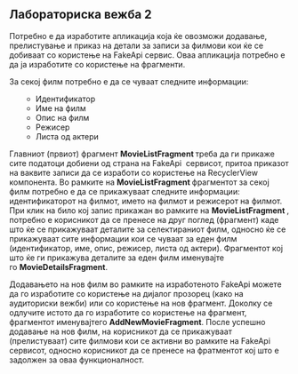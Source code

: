 <h2>Лабораториска вежба 2</h2><div class="box py-3 generalbox center clearfix"><div class="no-overflow"><p>Потребно е да изработите апликација која ќе oвозможи додавање, прелистување и приказ на детали за записи за филмови кои ќе се добиваат со користење на FakeApi сервис. Оваа апликација потребно е да ја изработите со користење на фрагменти.</p>
<p>За секој филм потребно е да се чуваат следните информации:</p>
<p></p>
<ul>
    <ul>
        <li>Идентификатор</li>
        <li>Име на филм</li>
        <li>Опис на филм</li>
        <li>Режисер</li>
        <li>Листа од актери</li>
    </ul>
</ul>
<p></p>
<p>Главниот (првиот) фрагмент&nbsp;<b>MovieList</b><b>Fragment&nbsp;</b>треба да ги прикаже сите податоци добиени од страна на&nbsp;FakeApi&nbsp; сервисот, притоа приказот на ваквите записи да се изработи со користење на RecyclerView компонента. Во рамките на&nbsp;<b>MovieList</b><b>Fragment&nbsp;</b>фрагментот за секој филм потребно е да се прикажуваат следните информации: идентификаторот на филмот, името на филмот и режисерот на филмот. При клик на било кој запис прикажан во рамките на&nbsp;<b>MovieList</b><b>Fragment&nbsp;</b>, потребно е корисникот да се пренесе на друг поглед (фрагмент) каде што ќе се прикажуваат деталите за селектираниот филм, односно ќе се прикажуваат сите информации кои се чуваат за еден филм (идентификатор, име, опис, режисер, листа од актери). Фрагментот кој што ќе ги прикажува деталите за еден филм именувајте го&nbsp;<b>MovieDetailsFragment</b>.&nbsp;</p>
<p>Додавањето на нов филм во рамките на изработеното FakeApi можете да го изработите со користење на дијалог прозорец (како на аудиториски вежби) или со користење на нов фрагмент. Доколку се одлучите истото да го изработите со користење на фрагмент, фрагментот именувајтего&nbsp;<b>AddNewMovieFragment</b>. После успешно додавање на нов филм, на корисникот да се прикажуваат (прелистуваат) сите филмови кои се активни во рамките на FakeApi сервисот, односно корисникот да се пренесе на фратментот кој што е задолжен за оваа функционалност.&nbsp;</p></div></div>